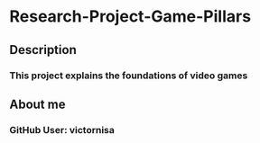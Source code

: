 # Research-Project-Game-Pillars

## Description

### This project explains the foundations of video games

## About me

### GitHub User: victornisa
